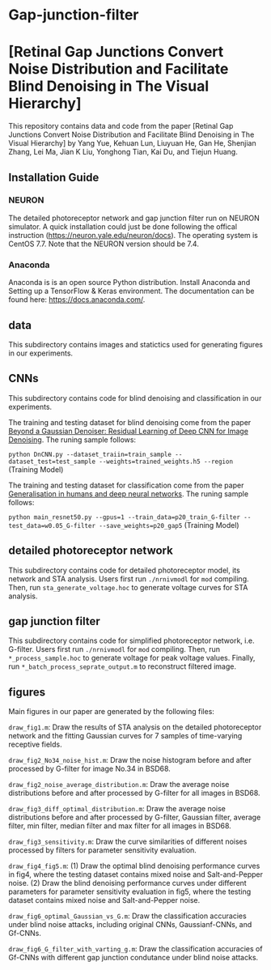 # Gap-junction-filter
# [Retinal Gap Junctions Convert Noise Distribution and Facilitate Blind Denoising in The Visual Hierarchy]

This repository contains data and code from the paper [Retinal Gap Junctions Convert Noise Distribution and Facilitate Blind Denoising in The Visual Hierarchy] by Yang Yue, Kehuan Lun, Liuyuan He, Gan He, Shenjian Zhang, Lei Ma, Jian K Liu, Yonghong Tian, Kai Du, and Tiejun Huang. 

## Installation Guide

### NEURON
The detailed photoreceptor network and gap junction filter run on NEURON simulator. A quick installation could just be done following the offical instruction (https://neuron.yale.edu/neuron/docs). The operating system is CentOS 7.7. Note that the NEURON version should be 7.4. 

### Anaconda
Anaconda is is an open source Python distribution. Install Anaconda and Setting up a TensorFlow & Keras environment. The documentation can be found here: https://docs.anaconda.com/. 

## data
This subdirectory contains images and statictics used for generating figures in our experiments.

## CNNs
This subdirectory contains code for blind denoising and classification in our experiments.

The training and testing dataset for blind denoising come from the paper [Beyond a Gaussian Denoiser: Residual Learning of Deep CNN for Image Denoising](https://arxiv.org/abs/1608.03981). The runing sample follows:

`python DnCNN.py --dataset_traiin=train_sample --dataset_test=test_sample --weights=trained_weights.h5 --region` (Training Model)

The training and testing dataset for classification come 
from the paper [Generalisation in humans and deep neural networks](https://arxiv.org/abs/1808.08750). The runing sample follows: 

`python main_resnet50.py --gpus=1 --train_data=p20_train_G-filter --test_data=w0.05_G-filter --save_weights=p20_gap5` (Training Model)

## detailed photoreceptor network
This subdirectory contains code for detailed photoreceptor model, its network and STA analysis. 
Users first run `./nrnivmodl` for `mod` compiling. Then, run `sta_generate_voltage.hoc` to generate voltage curves for STA analysis.

## gap junction filter
This subdirectory contains code for simplified photoreceptor network, i.e. G-filter.
Users first run `./nrnivmodl` for `mod` compiling. Then, run `*_process_sample.hoc` to generate voltage for peak voltage values. Finally, run `*_batch_process_seprate_output.m` to reconstruct filtered image.

## figures
Main figures in our paper are generated by the following files:

`draw_fig1.m`: Draw the results of STA analysis on the detailed photoreceptor network and the fitting Gaussian curves for 7 samples of time-varying receptive fields.

`draw_fig2_No34_noise_hist.m`: Draw the noise histogram before and after processed by G-filter for image No.34 in BSD68.

`draw_fig2_noise_average_distribution.m`: Draw the average noise distributions before and after processed by G-filter for all images in BSD68.

`draw_fig3_diff_optimal_distribution.m`: Draw the average noise distributions before and after processed by G-filter, Gaussian filter, average filter, min filter, median filter and max filter for all images in BSD68.

`draw_fig3_sensitivity.m`: Draw the curve similarities of different noises processed by filters for parameter sensitivity evaluation.

`draw_fig4_fig5.m`: (1) Draw the optimal blind denoising performance curves in fig4, where the testing dataset contains mixed noise and Salt-and-Pepper noise. (2) Draw the blind denoising performance curves under different parameters for parameter sensitivity evaluation in fig5, where the testing dataset contains mixed noise and Salt-and-Pepper noise.

`draw_fig6_optimal_Gaussian_vs_G.m`: Draw the classification accuracies under blind noise attacks, including original CNNs, Gaussianf-CNNs, and Gf-CNNs.

`draw_fig6_G_filter_with_varting_g.m`: Draw the classification accuracies of Gf-CNNs with different gap junction condutance under blind noise attacks.

